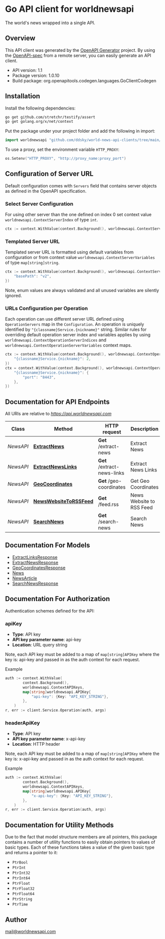 # Go API client for worldnewsapi

The world's news wrapped into a single API.

## Overview
This API client was generated by the [OpenAPI Generator](https://openapi-generator.tech) project.  By using the [OpenAPI-spec](https://www.openapis.org/) from a remote server, you can easily generate an API client.

- API version: 1.1
- Package version: 1.0.10
- Build package: org.openapitools.codegen.languages.GoClientCodegen

## Installation

Install the following dependencies:

```sh
go get github.com/stretchr/testify/assert
go get golang.org/x/net/context
```

Put the package under your project folder and add the following in import:

```go
import worldnewsapi "github.com/ddsky/world-news-api-clients/tree/main/go/"
```

To use a proxy, set the environment variable `HTTP_PROXY`:

```go
os.Setenv("HTTP_PROXY", "http://proxy_name:proxy_port")
```

## Configuration of Server URL

Default configuration comes with `Servers` field that contains server objects as defined in the OpenAPI specification.

### Select Server Configuration

For using other server than the one defined on index 0 set context value `worldnewsapi.ContextServerIndex` of type `int`.

```go
ctx := context.WithValue(context.Background(), worldnewsapi.ContextServerIndex, 1)
```

### Templated Server URL

Templated server URL is formatted using default variables from configuration or from context value `worldnewsapi.ContextServerVariables` of type `map[string]string`.

```go
ctx := context.WithValue(context.Background(), worldnewsapi.ContextServerVariables, map[string]string{
	"basePath": "v2",
})
```

Note, enum values are always validated and all unused variables are silently ignored.

### URLs Configuration per Operation

Each operation can use different server URL defined using `OperationServers` map in the `Configuration`.
An operation is uniquely identified by `"{classname}Service.{nickname}"` string.
Similar rules for overriding default operation server index and variables applies by using `worldnewsapi.ContextOperationServerIndices` and `worldnewsapi.ContextOperationServerVariables` context maps.

```go
ctx := context.WithValue(context.Background(), worldnewsapi.ContextOperationServerIndices, map[string]int{
	"{classname}Service.{nickname}": 2,
})
ctx = context.WithValue(context.Background(), worldnewsapi.ContextOperationServerVariables, map[string]map[string]string{
	"{classname}Service.{nickname}": {
		"port": "8443",
	},
})
```

## Documentation for API Endpoints

All URIs are relative to *https://api.worldnewsapi.com*

Class | Method | HTTP request | Description
------------ | ------------- | ------------- | -------------
*NewsAPI* | [**ExtractNews**](docs/NewsAPI.md#extractnews) | **Get** /extract-news | Extract News
*NewsAPI* | [**ExtractNewsLinks**](docs/NewsAPI.md#extractnewslinks) | **Get** /extract-news-links | Extract News Links
*NewsAPI* | [**GeoCoordinates**](docs/NewsAPI.md#geocoordinates) | **Get** /geo-coordinates | Get Geo Coordinates
*NewsAPI* | [**NewsWebsiteToRSSFeed**](docs/NewsAPI.md#newswebsitetorssfeed) | **Get** /feed.rss | News Website to RSS Feed
*NewsAPI* | [**SearchNews**](docs/NewsAPI.md#searchnews) | **Get** /search-news | Search News


## Documentation For Models

 - [ExtractLinksResponse](docs/ExtractLinksResponse.md)
 - [ExtractNewsResponse](docs/ExtractNewsResponse.md)
 - [GeoCoordinatesResponse](docs/GeoCoordinatesResponse.md)
 - [News](docs/News.md)
 - [NewsArticle](docs/NewsArticle.md)
 - [SearchNewsResponse](docs/SearchNewsResponse.md)


## Documentation For Authorization


Authentication schemes defined for the API:
### apiKey

- **Type**: API key
- **API key parameter name**: api-key
- **Location**: URL query string

Note, each API key must be added to a map of `map[string]APIKey` where the key is: api-key and passed in as the auth context for each request.

Example

```go
auth := context.WithValue(
		context.Background(),
		worldnewsapi.ContextAPIKeys,
		map[string]worldnewsapi.APIKey{
			"api-key": {Key: "API_KEY_STRING"},
		},
	)
r, err := client.Service.Operation(auth, args)
```

### headerApiKey

- **Type**: API key
- **API key parameter name**: x-api-key
- **Location**: HTTP header

Note, each API key must be added to a map of `map[string]APIKey` where the key is: x-api-key and passed in as the auth context for each request.

Example

```go
auth := context.WithValue(
		context.Background(),
		worldnewsapi.ContextAPIKeys,
		map[string]worldnewsapi.APIKey{
			"x-api-key": {Key: "API_KEY_STRING"},
		},
	)
r, err := client.Service.Operation(auth, args)
```


## Documentation for Utility Methods

Due to the fact that model structure members are all pointers, this package contains
a number of utility functions to easily obtain pointers to values of basic types.
Each of these functions takes a value of the given basic type and returns a pointer to it:

* `PtrBool`
* `PtrInt`
* `PtrInt32`
* `PtrInt64`
* `PtrFloat`
* `PtrFloat32`
* `PtrFloat64`
* `PtrString`
* `PtrTime`

## Author

mail@worldnewsapi.com

